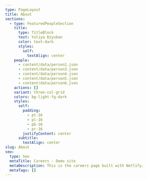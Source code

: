 ```yaml
---
type: PageLayout
title: About
sections:
  - type: FeaturedPeopleSection
    title:
      type: TitleBlock
      text: Yuliya Dzyuban
      color: text-dark
      styles:
        self:
          textAlign: center
    people:
      - content/data/person1.json
      - content/data/person3.json
      - content/data/person4.json
      - content/data/person5.json
      - content/data/person6.json
    actions: []
    variant: three-col-grid
    colors: bg-light-fg-dark
    styles:
      self:
        padding:
          - pt-16
          - pl-16
          - pb-16
          - pr-16
        justifyContent: center
      subtitle:
        textAlign: center
slug: About
seo:
  type: Seo
  metaTitle: Careers - Demo site
  metaDescription: This is the careers page built with Netlify.
  metaTags: []
---
```

